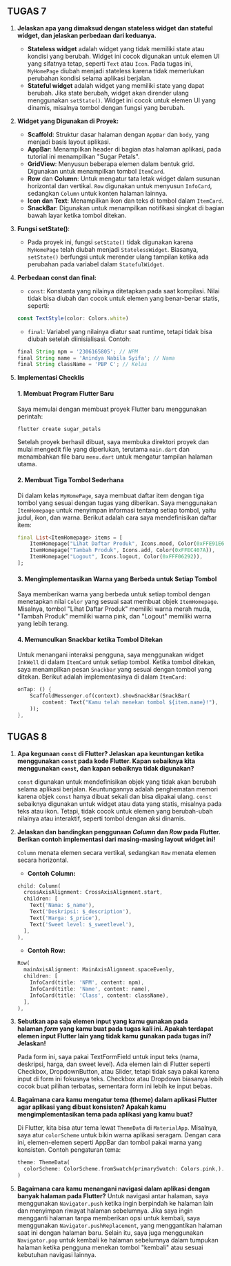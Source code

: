## TUGAS 7

1. **Jelaskan apa yang dimaksud dengan stateless widget dan stateful widget, dan jelaskan perbedaan dari keduanya.**
    - **Stateless widget** adalah widget yang tidak memiliki state atau kondisi yang berubah. Widget ini cocok digunakan untuk elemen UI yang sifatnya tetap, seperti `Text` atau `Icon`. Pada tugas ini, `MyHomePage` diubah menjadi stateless karena tidak memerlukan perubahan kondisi selama aplikasi berjalan.
    - **Stateful widget** adalah widget yang memiliki state yang dapat berubah. Jika state berubah, widget akan dirender ulang menggunakan `setState()`. Widget ini cocok untuk elemen UI yang dinamis, misalnya tombol dengan fungsi yang berubah.
2. **Widget yang Digunakan di Proyek:**
    - **Scaffold**: Struktur dasar halaman dengan `AppBar` dan `body`, yang menjadi basis layout aplikasi.
    - **AppBar**: Menampilkan header di bagian atas halaman aplikasi, pada tutorial ini menampilkan "Sugar Petals".
    - **GridView**: Menyusun beberapa elemen dalam bentuk grid. Digunakan untuk menampilkan tombol `ItemCard`.
    - **Row** dan **Column**: Untuk mengatur tata letak widget dalam susunan horizontal dan vertikal. `Row` digunakan untuk menyusun `InfoCard`, sedangkan `Column` untuk konten halaman lainnya.
    - **Icon dan Text**: Menampilkan ikon dan teks di tombol dalam `ItemCard`.
    - **SnackBar**: Digunakan untuk menampilkan notifikasi singkat di bagian bawah layar ketika tombol ditekan.
3. **Fungsi setState()**:
    - Pada proyek ini, fungsi `setState()` tidak digunakan karena `MyHomePage` telah diubah menjadi `StatelessWidget`. Biasanya, `setState()` berfungsi untuk merender ulang tampilan ketika ada perubahan pada variabel dalam `StatefulWidget`.
4. **Perbedaan const dan final:**
    - `const`: Konstanta yang nilainya ditetapkan pada saat kompilasi. Nilai tidak bisa diubah dan cocok untuk elemen yang benar-benar statis, seperti:
    
    ```jsx
    const TextStyle(color: Colors.white)
    ```
    
    - `final`: Variabel yang nilainya diatur saat runtime, tetapi tidak bisa diubah setelah diinisialisasi. Contoh:
    
    ```jsx
    final String npm = '2306165805'; // NPM
    final String name = 'Anindya Nabila Syifa'; // Nama
    final String className = 'PBP C'; // Kelas
    ```
    
5. **Implementasi Checklis**
    
    #### 1. Membuat Program Flutter Baru
    
    Saya memulai dengan membuat proyek Flutter baru menggunakan perintah:
    
    ```bash
    flutter create sugar_petals
    
    ```
    
    Setelah proyek berhasil dibuat, saya membuka direktori proyek dan mulai mengedit file yang diperlukan, terutama `main.dart` dan menambahkan file baru `menu.dart` untuk mengatur tampilan halaman utama.
    
    #### 2. Membuat Tiga Tombol Sederhana
    
    Di dalam kelas `MyHomePage`, saya membuat daftar item dengan tiga tombol yang sesuai dengan tugas yang diberikan. Saya menggunakan `ItemHomepage` untuk menyimpan informasi tentang setiap tombol, yaitu judul, ikon, dan warna. Berikut adalah cara saya mendefinisikan daftar item:
    
    ```dart
    final List<ItemHomepage> items = [
        ItemHomepage("Lihat Daftar Produk", Icons.mood, Color(0xFFE91E63)),
        ItemHomepage("Tambah Produk", Icons.add, Color(0xFFEC407A)),
        ItemHomepage("Logout", Icons.logout, Color(0xFFF06292)),
    ];
    
    ```
    
    #### 3. Mengimplementasikan Warna yang Berbeda untuk Setiap Tombol
    
    Saya memberikan warna yang berbeda untuk setiap tombol dengan menetapkan nilai `Color` yang sesuai saat membuat objek `ItemHomepage`. Misalnya, tombol "Lihat Daftar Produk" memiliki warna merah muda, "Tambah Produk" memiliki warna pink, dan "Logout" memiliki warna yang lebih terang.
    
    #### 4. Memunculkan Snackbar ketika Tombol Ditekan
    
    Untuk menangani interaksi pengguna, saya menggunakan widget `InkWell` di dalam `ItemCard` untuk setiap tombol. Ketika tombol ditekan, saya menampilkan pesan `Snackbar` yang sesuai dengan tombol yang ditekan. Berikut adalah implementasinya di dalam `ItemCard`:
    
    ```dart
    onTap: () {
        ScaffoldMessenger.of(context).showSnackBar(SnackBar(
            content: Text("Kamu telah menekan tombol ${item.name}!"),
        ));
    },
    
    ```

## TUGAS 8

1. **Apa kegunaan `const` di Flutter? Jelaskan apa keuntungan ketika menggunakan `const` pada kode Flutter. Kapan sebaiknya kita menggunakan `const`, dan kapan sebaiknya tidak digunakan?**
    
    `const` digunakan untuk mendefinisikan objek yang tidak akan berubah selama aplikasi berjalan. Keuntungannya adalah penghematan memori karena objek `const` hanya dibuat sekali dan bisa dipakai ulang. `const` sebaiknya digunakan untuk widget atau data yang statis, misalnya pada teks atau ikon. Tetapi, tidak cocok untuk elemen yang berubah-ubah nilainya atau interaktif, seperti tombol dengan aksi dinamis.
    
2. **Jelaskan dan bandingkan penggunaan *Column* dan *Row* pada Flutter. Berikan contoh implementasi dari masing-masing layout widget ini!**
    
    `Column` menata elemen secara vertikal, sedangkan `Row` menata elemen secara horizontal.
    
    - **Contoh Column:**
    
    ```dart
    child: Column(
      crossAxisAlignment: CrossAxisAlignment.start,
      children: [
        Text('Nama: $_name'),
        Text('Deskripsi: $_description'),
        Text('Harga: $_price'),
        Text('Sweet level: $_sweetlevel'),
      ],
    ),
    ```
    
    - **Contoh Row:**
    
    ```dart
    Row(
      mainAxisAlignment: MainAxisAlignment.spaceEvenly,
      children: [
        InfoCard(title: 'NPM', content: npm),
        InfoCard(title: 'Name', content: name),
        InfoCard(title: 'Class', content: className),
      ],
    ),
    
    ```
    
3. **Sebutkan apa saja elemen input yang kamu gunakan pada halaman *form* yang kamu buat pada tugas kali ini. Apakah terdapat elemen input Flutter lain yang tidak kamu gunakan pada tugas ini? Jelaskan!**
    
    Pada form ini, saya pakai TextFormField untuk input teks (nama, deskripsi, harga, dan sweet level). Ada elemen lain di Flutter seperti Checkbox, DropdownButton, atau Slider, tetapi tidak saya pakai karena input di form ini fokusnya teks. Checkbox atau Dropdown biasanya lebih cocok buat pilihan terbatas, sementara form ini lebih ke input bebas.
    
4. **Bagaimana cara kamu mengatur tema (theme) dalam aplikasi Flutter agar aplikasi yang dibuat konsisten? Apakah kamu mengimplementasikan tema pada aplikasi yang kamu buat?**
    
    Di Flutter, kita bisa atur tema lewat `ThemeData` di `MaterialApp`. Misalnya, saya atur `colorScheme` untuk bikin warna aplikasi seragam. Dengan cara ini, elemen-elemen seperti AppBar dan tombol pakai warna yang konsisten. Contoh pengaturan tema:
    
    ```dart
    theme: ThemeData(
      colorScheme: ColorScheme.fromSwatch(primarySwatch: Colors.pink,).copyWith(secondary: Colors.pink[400]),
    )
    
    ```
    
5. **Bagaimana cara kamu menangani navigasi dalam aplikasi dengan banyak halaman pada Flutter?**
    Untuk navigasi antar halaman, saya menggunakan `Navigator.push` ketika ingin berpindah ke halaman lain dan menyimpan riwayat halaman sebelumnya. Jika saya ingin mengganti halaman tanpa memberikan opsi untuk kembali, saya menggunakan `Navigator.pushReplacement`, yang menggantikan halaman saat ini dengan halaman baru. Selain itu, saya juga menggunakan `Navigator.pop` untuk kembali ke halaman sebelumnya dalam tumpukan halaman ketika pengguna menekan tombol "kembali" atau sesuai kebutuhan navigasi lainnya.